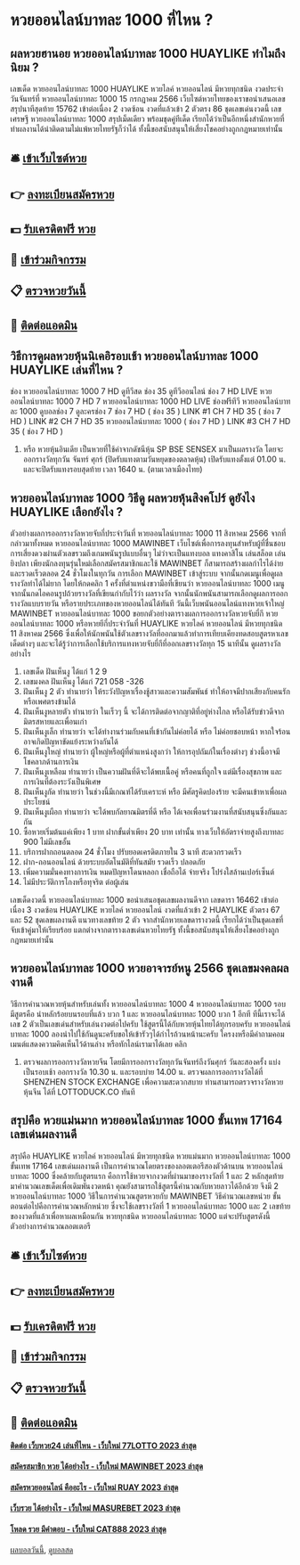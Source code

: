 # หวยออนไลน์บาทละ 1000 ที่ไหน ?
## ผลหวยฮานอย หวยออนไลน์บาทละ 1000 HUAYLIKE ทำไมถึงนิยม ?
เลขเด็ด หวยออนไลน์บาทละ 1000 HUAYLIKE หวยไลค์ หวยออนไลน์ มีหวยทุกชนิด งวดประจำวันจันทร์ที่ หวยออนไลน์บาทละ 1000 15 กรกฎาคม 2566 เว็บไซต์หวยไทยของเราขอนำเสนอเลขสรุปนาทีสุดท้าย 15762 เข้าต่อเนื่อง 2 งวดซ้อน งวดที่แล้วเข้า 2 ตัวตรง 86 ชุดเลขเด่นงวดนี้ เลขเศรษฐี หวยออนไลน์บาทละ 1000 สรุปเม็ดเดียว พร้อมชุดคู่ทีเด็ด เรียกได้ว่าเป็นอีกหนึ่งสำนักหวยที่ทำผลงานได้น่าติดตามไม่แพ้หวยไทยรัฐก็ว่าได้ ทั้งนี้ขอสนับสนุนให้เสี่ยงโชคอย่างถูกกฎหมายเท่านั้น

## 🛎 [เข้าเว็บไซต์หวย](https://bit.ly/3BG5bNw)
## 👉 [ลงทะเบียนสมัครหวย](https://bit.ly/3BG5bNw)
## 💵 [รับเครดิตฟรี หวย](https://bit.ly/3C3mvgS)
## 👑 [เข้าร่วมกิจกรรม](https://bit.ly/3C3mvgS)
## 📋 [ตรวจหวยวันนี้](https://bit.ly/3C3mvgS)
## 📱 [ติดต่อแอดมิน](https://bit.ly/3C3mvgS)

## วิธีการดูผลหวยหุ้นนิเคอิรอบเช้า หวยออนไลน์บาทละ 1000 HUAYLIKE เล่นที่ไหน ?
ช่อง หวยออนไลน์บาทละ 1000 7 HD ดูทีวีสด ช่อง 35 ดูทีวีออนไลน์ ช่อง 7 HD LIVE หวยออนไลน์บาทละ 1000 7 HD 7 หวยออนไลน์บาทละ 1000 HD LIVE ช่องฟรีทีวี หวยออนไลน์บาทละ 1000 ดูบอลช่อง 7 ดูละครช่อง 7
ช่อง 7 HD ( ช่อง 35 )
LINK #1 CH 7 HD 35 ( ช่อง 7 HD )
LINK #2 CH 7 HD 35 หวยออนไลน์บาทละ 1000 ( ช่อง 7 HD )
LINK #3 CH 7 HD 35 ( ช่อง 7 HD )
1. หรือ หวยหุ้นอินเดีย เป็นหวยที่ใช้ค่าจากดัชนีหุ้น SP BSE SENSEX มาเป็นผลรางวัล โดยจะออกรางวัลทุกวัน จันทร์ ศุกร์ (ปิดรับแทงตามวันหยุดของตลาดหุ้น) เปิดรับแทงตั้งแต่ 01.00 น. และจะปิดรับแทงรอบสุดท้าย เวลา 1640 น. (ตามเวลาเมืองไทย)

## หวยออนไลน์บาทละ 1000 วิธีดู ผลหวยหุ้นสิงคโปร์ ดูยังไง HUAYLIKE เลือกยังไง ?
ตัวอย่างผลการออกรางวัลหวยจับกี่ประจำวันที่ หวยออนไลน์บาทละ 1000 11 สิงหาคม 2566
จากที่กล่าวมาทั้งหมด หวยออนไลน์บาทละ 1000 MAWINBET เว็บไซต์เพื่อการลงทุนสำหรับผู้ที่ชื่นชอบการเสี่ยงดวงผ่านตัวเลขรวมถึงเกมพนันรูปแบบอื่นๆ ไม่ว่าจะเป็นแทงบอล แทงคาสิโน เล่นสล็อต เล่นยิงปลา เพียงนักลงทุนรุ่นใหม่เลือกสมัครสมาชิกและใช้ MAWINBET ก็สามารถสร้างผลกำไรได้ง่ายและรวดเร็วตลอด 24 ชั่วโมงในทุกวัน
การเลือก MAWINBET เข้าสู่ระบบ จากนั้นกดเมนูเพื่อดูผลรางวัลทำได้ไม่ยาก โดยให้กดคลิก 1 ครั้งที่ตำแหน่งขวามือที่เขียนว่า หวยออนไลน์บาทละ 1000 เมนู จากนั้นกดไอคอนรูปถ้วยรางวัลที่เขียนกำกับไว้ว่า ผลรางวัล จากนั้นนักพนันสามารถเลือกดูผลการออกรางวัลแบบรายวัน หรือรายประเภทของหวยออนไลน์ได้ทันที
วันนี้เว็บพนันออนไลน์แทงหวยเจ้าใหญ่ MAWINBET หวยออนไลน์บาทละ 1000 ขอยกตัวอย่างตารางผลการออกรางวัลหวยจับยี่กี หวยออนไลน์บาทละ 1000 หรือหวยยีกี่ประจำวันที่ HUAYLIKE หวยไลค์ หวยออนไลน์ มีหวยทุกชนิด 11 สิงหาคม 2566 ซึ่งเพื่อให้นักพนันใช้ตัวเลขรางวัลที่ออกมาแล้วทำการเทียบเคียงทดสอบสูตรหาเลขเด็ดต่างๆ และจะได้รู้ว่าการเลือกใช้บริการแทงหวยจับยี่กีที่ออกเลขรางวัลทุก 15 นาทีนั้น ดูผลรางวัลอย่างไร
1. เลขเด็ด ฝันเห็นงู ได้แก่ 1 2 9
2. เลขมงคล ฝันเห็นงู ได้แก่ 721 058 -326
3. ฝันเห็นงู 2 ตัว ทำนายว่า ให้ระวังปัญหาเรื่องชู้สาวและความสัมพันธ์ ทำให้อาจมีปากเสียงกับคนรัก หรือเพศตรงข้ามได้
4. ฝันเห็นงูหลายตัว ทำนายว่า ในเร็วๆ นี้ จะได้การติดต่อจากญาติที่อยู่ห่างไกล หรือได้รับข่าวดีจากมิตรสหายและเพื่อนเก่า
5. ฝันเห็นงูเล็ก ทำนายว่า จะได้ทำงานร่วมกับคนที่เข้ากันไม่ค่อยได้ หรือ ไม่ค่อยชอบหน้า หากใจร้อนอาจเกิดปัญหาขัดแย้งระหว่างกันได้
6. ฝันเห็นงูใหญ่ ทำนายว่า ผู้ใหญ่หรือผู้ที่ตำแหน่งสูงกว่า ให้การอุปถัมภ์ในเรื่องต่างๆ ช่วงนี้อาจมีโชคลาภด้านการเงิน
7. ฝันเห็นงูเหลือม ทำนายว่า เป็นความฝันที่ดีจะได้พบเนื้อคู่ หรือคนที่ถูกใจ แต่มีเรื่องสุขภาพ และ การเงินที่ต้องระวังเป็นพิเศษ
8. ฝันเห็นงูกัด ทำนายว่า ในช่วงนี้มีเกณฑ์ได้รับเคราะห์ หรือ มีศัตรูคิดปองร้าย จะมีคนเข้าหาเพื่อผลประโยชน์
9. ฝันเห็นงูเผือก ทำนายว่า จะได้พบกัลยาณมิตรที่ดี หรือ ได้เจอเพื่อนร่วมงานที่สนับสนุนซึ่งกันและกัน
10. ซื้อหวยเริ่มต้นแค่เพียง 1 บาท ฝากขั้นต่ำเพียง 20 บาท เท่านั้น ทางเว็บให้อัตราจ่ายสูงถึงบาทละ 900 ไม่มีเลขอั้น
11. บริการฝากถอนตลอด 24 ชั่วโมง ปรับยอดเครดิตภายใน 3 นาที สะดวกรวดเร็ว
12. ฝาก-ถอนออนไลน์ ด้วยระบบอัตโนมัติที่ทันสมัย รวดเร็ว ปลอดภัย
13. เพิ่มความมั่นคงทางการเงิน หมดปัญหาโดนหลอก เชื่อถือได้ จ่ายจริง โปร่งใสล้านเปอร์เซ็นต์
14. ไม่มีประวัติการโกงหรือทุจริต ต่อผู้เล่น

เลขเด็ดงวดนี้ หวยออนไลน์บาทละ 1000 ขอนำเสนอชุดเลขผลงานดีจาก เลขดารา 16462 เข้าต่อเนื่อง 3 งวดซ้อน HUAYLIKE หวยไลค์ หวยออนไลน์ งวดที่แล้วเข้า 2 HUAYLIKE ตัวตรง 67 และ 52 ชุดเลขผลงานดี แนวทางเลขท้าย 2 ตัว จากสำนักหวยเลขดารางวดนี้ เรียกได้ว่าเป็นชุดเลขที่จับเข้าคู่มาให้เรียบร้อย แตกต่างจากตารางเลขเด่นหวยไทยรัฐ ทั้งนี้ขอสนับสนุนให้เสี่ยงโชคอย่างถูกกฎหมายเท่านั้น

## หวยออนไลน์บาทละ 1000 หวยอาจารย์หนู 2566 ชุดเลขมงคลผลงานดี
วิธีการคำนวณหวยหุ้นสำหรับเล่นทั้ง หวยออนไลน์บาทละ 1000 4 หวยออนไลน์บาทละ 1000 รอบ มีสูตรคือ นำหลักร้อยบนรอบที่แล้ว บวก 1 และ หวยออนไลน์บาทละ 1000 บวก 1 อีกที ทีนี้เราจะได้เลข 2 ตัวเป็นเลขเด่นสำหรับเล่นงวดต่อไปครับ ใช้สูตรนี้ได้กับหวยหุ้นไทยได้ทุกรอบครับ หวยออนไลน์บาทละ 1000 ลองนำไปใช้กันดูนะครับขอให้เข้ารัวๆได้กำไรถ้วนหน้านะครับ ใครงงหรือมีคำถามคอมเมนต์แสดงความคิดเห็นไว้ด้านล่าง หรือทักไลน์เรามาได้เลย คลิก
1. ตรวจผลการออกรางวัลหวยจีน โดยมีการออกรางวัลทุกวันจันทร์ถึงวันศุกร์ วันละสองครั้ง แบ่งเป็นรอบเช้า ออกรางวัล 10.30 น. และรอบบ่าย 14.00 น. ตรวจผลการออกรางวัลได้ที่ SHENZHEN STOCK EXCHANGE เพื่อความสะดวกสบาย ท่านสามารถตรวจรางวัลหวยหุ้นจีน ได้ที่ LOTTODUCK.CO ทันที

## สรุปคือ หวยแม่นมาก หวยออนไลน์บาทละ 1000 ขั้นเทพ 17164 เลขเด่นผลงานดี
สรุปคือ HUAYLIKE หวยไลค์ หวยออนไลน์ มีหวยทุกชนิด หวยแม่นมาก หวยออนไลน์บาทละ 1000 ขั้นเทพ 17164 เลขเด่นผลงานดี เป็นการคำนวณโดยตรงของลอตเตอรีสองตัวด้านบน หวยออนไลน์บาทละ 1000 ซึ่งคล้ายกับสูตรแรก คือการใช้หวยจากงวดที่ผ่านมาของรางวัลที่ 1 และ 2 หลักสุดท้ายมาคำนวณเลขเด็ดเพื่อเดิมพันงวดหน้า คุณยังสามารถใช้สูตรนี้คำนวณกับหวยลาวได้อีกด้วย จึงมี 2 หวยออนไลน์บาทละ 1000 วิธีในการคำนวณสูตรหวยกับ MAWINBET
วิธีคำนวณเลขหน่วย
ขั้นตอนต่อไปคือการคำนวณหลักหน่วย ซึ่งจะใช้เลขรางวัลที่ 1 หวยออนไลน์บาทละ 1000 และ 2 เลขท้ายของงวดที่แล้วเพื่อหาผลเหมือนกัน หวยทุกชนิด หวยออนไลน์บาทละ 1000 แต่จะปรับสูตรดังนี้
ตัวอย่างการคำนวณลอตเตอรี

## 🛎 [เข้าเว็บไซต์หวย](https://bit.ly/3BG5bNw)
## 👉 [ลงทะเบียนสมัครหวย](https://bit.ly/3BG5bNw)
## 💵 [รับเครดิตฟรี หวย](https://bit.ly/3C3mvgS)
## 👑 [เข้าร่วมกิจกรรม](https://bit.ly/3C3mvgS)
## 📋 [ตรวจหวยวันนี้](https://bit.ly/3C3mvgS)
## 📱 [ติดต่อแอดมิน](https://bit.ly/3C3mvgS)

#### [ติดต่อ เว็บหวย24 เล่นที่ไหน - เว็บใหม่ 77LOTTO 2023 ล่าสุด](https://atom.io/themes/ติดต่อ%20เว็บหวย24%20เล่นที่ไหน%20-%20เว็บใหม่%2077lotto%202023%20ล่าสุด)
#### [สมัครสมาชิก หวย ได้อย่างไร - เว็บใหม่ MAWINBET 2023 ล่าสุด](https://atom.io/themes/สมัครสมาชิก%20หวย%20ได้อย่างไร%20-%20เว็บใหม่%20mawinbet%202023%20ล่าสุด)
#### [สมัครหวยออนไลน์ คืออะไร - เว็บใหม่ RUAY 2023 ล่าสุด](https://atom.io/themes/สมัครหวยออนไลน์%20คืออะไร%20-%20เว็บใหม่%20ruay%202023%20ล่าสุด)
#### [เว็บรวย ได้อย่างไร - เว็บใหม่ MASUREBET 2023 ล่าสุด](https://atom.io/themes/เว็บรวย%20ได้อย่างไร%20-%20เว็บใหม่%20masurebet%202023%20ล่าสุด)
#### [โหลด รวย มีคำตอบ - เว็บใหม่ CAT888 2023 ล่าสุด](https://atom.io/themes/โหลด%20รวย%20มีคำตอบ%20-%20เว็บใหม่%20cat888%202023%20ล่าสุด)

[ผลบอลวันนี้](https://siamsport.tv "ผลบอลวันนี้"), [ดูบอลสด](https://siamsport.tv/ดูบอลสด "ดูบอลสด")